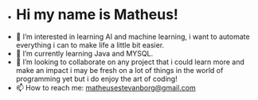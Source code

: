 - # Hi my name is Matheus!
- 👀 I’m interested in learning AI and machine learning, i want to automate everything i can to make life a little bit easier.
- 🌱 I’m currently learning Java and MYSQL.
- 💞️ I’m looking to collaborate on any project that i could learn more and make an impact i may be fresh on a lot of things in the world of programming yet but i do enjoy the art of coding!
- 📫 How to reach me: matheusestevanborg@gmail.com

<!---
matheusborgmann/matheusborgmann is a ✨ special ✨ repository because its `README.md` (this file) appears on your GitHub profile.
You can click the Preview link to take a look at your changes.
--->
